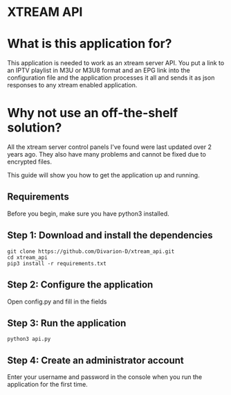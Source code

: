 # XTREAM API

# What is this application for? 

This application is needed to work as an xtream server API.
You put a link to an IPTV playlist in M3U or M3U8 format and an EPG link into the configuration file and the application processes it all and sends it as json responses to any xtream enabled application.

# Why not use an off-the-shelf solution?

All the xtream server control panels I've found were last updated over 2 years ago. They also have many problems and cannot be fixed due to encrypted files.

This guide will show you how to get the application up and running. 

## Requirements 
Before you begin, make sure you have python3 installed.

## Step 1: Download and install the dependencies

```
git clone https://github.com/Divarion-D/xtream_api.git
cd xtream_api
pip3 install -r requirements.txt
```

## Step 2: Configure the application

Open config.py and fill in the fields

## Step 3: Run the application

```
python3 api.py
```

## Step 4: Create an administrator account

Enter your username and password in the console when you run the application for the first time.